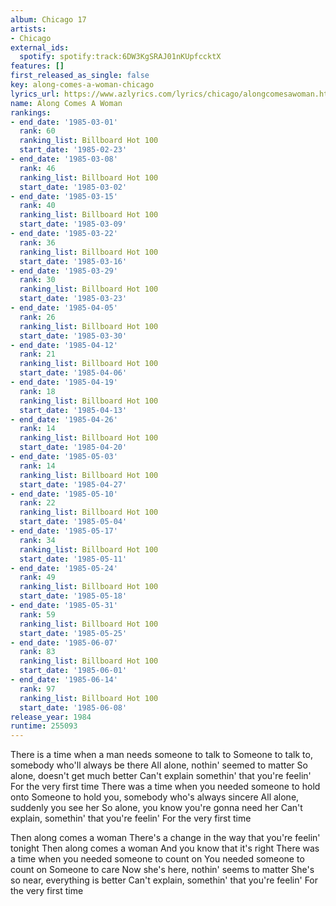 ```yaml
---
album: Chicago 17
artists:
- Chicago
external_ids:
  spotify: spotify:track:6DW3KgSRAJ01nKUpfccktX
features: []
first_released_as_single: false
key: along-comes-a-woman-chicago
lyrics_url: https://www.azlyrics.com/lyrics/chicago/alongcomesawoman.html
name: Along Comes A Woman
rankings:
- end_date: '1985-03-01'
  rank: 60
  ranking_list: Billboard Hot 100
  start_date: '1985-02-23'
- end_date: '1985-03-08'
  rank: 46
  ranking_list: Billboard Hot 100
  start_date: '1985-03-02'
- end_date: '1985-03-15'
  rank: 40
  ranking_list: Billboard Hot 100
  start_date: '1985-03-09'
- end_date: '1985-03-22'
  rank: 36
  ranking_list: Billboard Hot 100
  start_date: '1985-03-16'
- end_date: '1985-03-29'
  rank: 30
  ranking_list: Billboard Hot 100
  start_date: '1985-03-23'
- end_date: '1985-04-05'
  rank: 26
  ranking_list: Billboard Hot 100
  start_date: '1985-03-30'
- end_date: '1985-04-12'
  rank: 21
  ranking_list: Billboard Hot 100
  start_date: '1985-04-06'
- end_date: '1985-04-19'
  rank: 18
  ranking_list: Billboard Hot 100
  start_date: '1985-04-13'
- end_date: '1985-04-26'
  rank: 14
  ranking_list: Billboard Hot 100
  start_date: '1985-04-20'
- end_date: '1985-05-03'
  rank: 14
  ranking_list: Billboard Hot 100
  start_date: '1985-04-27'
- end_date: '1985-05-10'
  rank: 22
  ranking_list: Billboard Hot 100
  start_date: '1985-05-04'
- end_date: '1985-05-17'
  rank: 34
  ranking_list: Billboard Hot 100
  start_date: '1985-05-11'
- end_date: '1985-05-24'
  rank: 49
  ranking_list: Billboard Hot 100
  start_date: '1985-05-18'
- end_date: '1985-05-31'
  rank: 59
  ranking_list: Billboard Hot 100
  start_date: '1985-05-25'
- end_date: '1985-06-07'
  rank: 83
  ranking_list: Billboard Hot 100
  start_date: '1985-06-01'
- end_date: '1985-06-14'
  rank: 97
  ranking_list: Billboard Hot 100
  start_date: '1985-06-08'
release_year: 1984
runtime: 255093
---
```

There is a time when a man needs someone to talk to
Someone to talk to, somebody who'll always be there
All alone, nothin' seemed to matter
So alone, doesn't get much better
Can't explain somethin' that you're feelin'
For the very first time
There was a time when you needed someone to hold onto
Someone to hold you, somebody who's always sincere
All alone, suddenly you see her
So alone, you know you're gonna need her
Can't explain, somethin' that you're feelin'
For the very first time


Then along comes a woman
There's a change in the way that you're feelin' tonight
Then along comes a woman
And you know that it's right
There was a time when you needed someone to count on
You needed someone to count on
Someone to care
Now she's here, nothin' seems to matter
She's so near, everything is better
Can't explain, somethin' that you're feelin'
For the very first time
